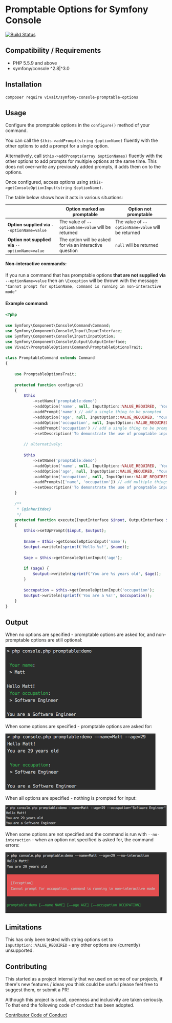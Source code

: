 # Promptable Options for Symfony Console

[![Build Status](https://travis-ci.org/vivait/symfony-console-promptable-options.svg?branch=master)](https://travis-ci.org/vivait/symfony-console-promptable-options)

## Compatibility / Requirements

* PHP 5.5.9 and above
* symfony/console ^2.8|^3.0

## Installation

`composer require vivait/symfony-console-promptable-options`

## Usage

Configure the promptable options in the `configure()` method of your command.

You can call the `$this->addPrompt(string $optionName)` fluently with the other options to add a prompt for a single option.

Alternatively, call `$this->addPrompts(array $optionNames)` fluently with the other options to add prompts for multiple options at the same time. This does not over-write any previously added prompts, it adds them on to the options.

Once configured, access options using  `$this->getConsoleOptionInput(string $optionName)`.

The table below shows how it acts in various situations:

|   | **Option marked as promptable** | **Option not promptable** |
|---|---|---|
| **Option supplied via** `--optionName=value` | The value of `--optionName=value` will be returned  | The value of `--optionName=value` will be returned |
| **Option not supplied via**  `--optionName=value` | The option will be asked for via an interactive question | `null` will be returned |

#### Non-interactive commands:

If you run a command that has promptable options **that are not supplied via** `--optionName=value` then an `\Exception` will be thrown with the message: `"Cannot prompt for optionName, command is running in non-interactive mode"`

#### Example command:

```php
<?php

use Symfony\Component\Console\Command\Command;
use Symfony\Component\Console\Input\InputInterface;
use Symfony\Component\Console\Input\InputOption;
use Symfony\Component\Console\Output\OutputInterface;
use Vivait\PromptableOptions\Command\PromptableOptionsTrait;

class PromptableCommand extends Command
{

    use PromptableOptionsTrait;

    protected function configure()
    {
        $this
            ->setName('promptable:demo')
            ->addOption('name', null, InputOption::VALUE_REQUIRED, 'Your name')
            ->addPrompt('name') // add a single thing to be prompted
            ->addOption('age', null, InputOption::VALUE_REQUIRED, 'Your age')
            ->addOption('occupation', null, InputOption::VALUE_REQUIRED, 'Your occupation')
            ->addPrompt('occupation') // add a single thing to be prompted
            ->setDescription('To demonstrate the use of promptable input options');
        
        // alternatively:
        
        $this
            ->setName('promptable:demo')
            ->addOption('name', null, InputOption::VALUE_REQUIRED, 'Your name')
            ->addOption('age', null, InputOption::VALUE_REQUIRED, 'Your age')
            ->addOption('occupation', null, InputOption::VALUE_REQUIRED, 'Your occupation')
            ->addPrompts(['name', 'occupation']) // add multiple things to be prompted
            ->setDescription('To demonstrate the use of promptable input options');
    }

    /**
     * {@inheritdoc}
     */
    protected function execute(InputInterface $input, OutputInterface $output)
    {
        $this->setUpPrompt($input, $output);

        $name = $this->getConsoleOptionInput('name');
        $output->writeln(sprintf('Hello %s!', $name));

        $age = $this->getConsoleOptionInput('age');

        if ($age) {
            $output->writeln(sprintf('You are %s years old', $age));
        }
        
        $occupation = $this->getConsoleOptionInput('occupation');
        $output->writeln(sprintf('You are a %s!', $occupation));
    }
}
```

## Output

When no options are specified - promptable options are asked for, and non-promptable options are still optional:

![No options specified](docs/assets/images/no-options-specified.png)

When some options are specified - promptable options are asked for:

![Some options specified](docs/assets/images/some-options-given-to-command.png)

When all options are specified - nothing is prompted for input:

![Some options specified](docs/assets/images/all-options-given-to-command.png)

When some options are not specified and the command is run with `--no-interaction` - when an option not specified is asked for, the command errors:

![Some options specified](docs/assets/images/no-interaction-error.png)


## Limitations

This has only been tested with string options set to `InputOption::VALUE_REQUIRED` - any other options are (currently) unsupported.

## Contributing

This started as a project internally that we used on some of our projects, if there's new features / ideas you think could be useful please feel free to suggest them, or submit a PR!

Although this project is small, openness and inclusivity are taken seriously. To that end the following code of conduct has been adopted.

[Contributor Code of Conduct](CONTRIBUTING.md)
